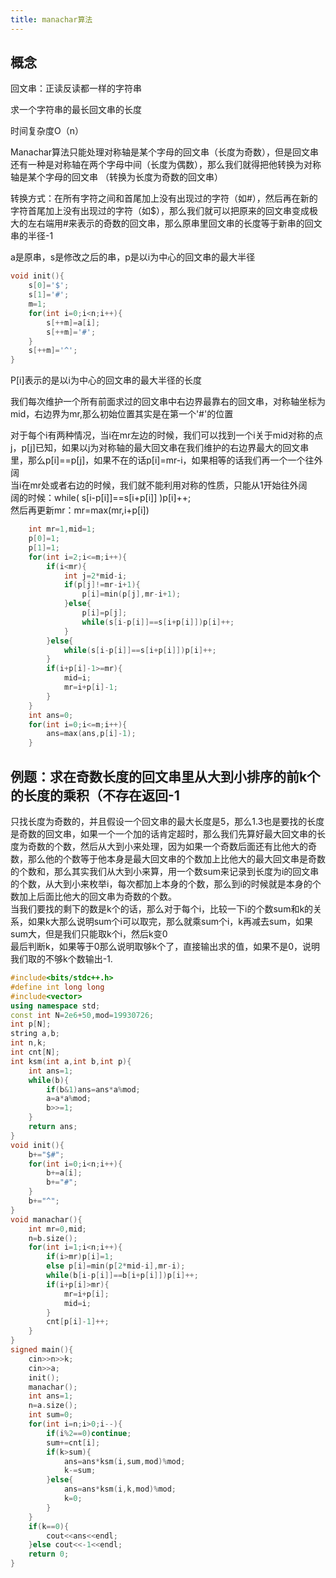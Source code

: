 ```yaml
---
title: manachar算法
---
```


## 概念

回文串：正读反读都一样的字符串  

求一个字符串的最长回文串的长度  

时间复杂度O（n）  

Manachar算法只能处理对称轴是某个字母的回文串（长度为奇数），但是回文串还有一种是对称轴在两个字母中间（长度为偶数），那么我们就得把他转换为对称轴是某个字母的回文串 （转换为长度为奇数的回文串）  

转换方式：在所有字符之间和首尾加上没有出现过的字符（如#），然后再在新的字符首尾加上没有出现过的字符（如$），那么我们就可以把原来的回文串变成极大的左右端用#来表示的奇数的回文串，那么原串里回文串的长度等于新串的回文串的半径-1  

a是原串，s是修改之后的串，p是以i为中心的回文串的最大半径  
```cpp
void init(){
    s[0]='$';
    s[1]='#';
    m=1;
    for(int i=0;i<n;i++){
        s[++m]=a[i];
        s[++m]='#';
    }
    s[++m]='^';
}
```
P[i]表示的是以i为中心的回文串的最大半径的长度  

我们每次维护一个所有前面求过的回文串中右边界最靠右的回文串，对称轴坐标为mid，右边界为mr,那么初始位置其实是在第一个'#'的位置  

对于每个i有两种情况，当i在mr左边的时候，我们可以找到一个i关于mid对称的点j，p[j]已知，如果以j为对称轴的最大回文串在我们维护的右边界最大的回文串里，那么p[i]==p[j]，如果不在的话p[i]=mr-i，如果相等的话我们再一个一个往外阔  
当i在mr处或者右边的时候，我们就不能利用对称的性质，只能从1开始往外阔  
阔的时候：while( s[i-p[i]]==s[i+p[i]] )p[i]++;  
然后再更新mr：mr=max(mr,i+p[i])  

```cpp
    int mr=1,mid=1;
    p[0]=1;
    p[1]=1;
    for(int i=2;i<=m;i++){
        if(i<mr){
            int j=2*mid-i;
            if(p[j]!=mr-i+1){
                p[i]=min(p[j],mr-i+1);
            }else{
                p[i]=p[j];
                while(s[i-p[i]]==s[i+p[i]])p[i]++;
            }
        }else{
            while(s[i-p[i]]==s[i+p[i]])p[i]++;
        }
        if(i+p[i]-1>=mr){
            mid=i;
            mr=i+p[i]-1;
        }
    }
    int ans=0;
    for(int i=0;i<=m;i++){
        ans=max(ans,p[i]-1);
    }
```
## 例题：求在奇数长度的回文串里从大到小排序的前k个的长度的乘积（不存在返回-1
只找长度为奇数的，并且假设一个回文串的最大长度是5，那么1.3也是要找的长度是奇数的回文串，如果一个一个加的话肯定超时，那么我们先算好最大回文串的长度为奇数的个数，然后从大到小来处理，因为如果一个奇数后面还有比他大的奇数，那么他的个数等于他本身是最大回文串的个数加上比他大的最大回文串是奇数的个数和，那么其实我们从大到小来算，用一个数sum来记录到长度为i的回文串的个数，从大到小来枚举i，每次都加上本身的个数，那么到i的时候就是本身的个数加上后面比他大的回文串为奇数的个数。  
当我们要找的剩下的数是k个的话，那么对于每个i，比较一下i的个数sum和k的关系，如果k大那么说明sum个i可以取完，那么就乘sum个i，k再减去sum，如果sum大，但是我们只能取k个i，然后k变0  
最后判断k，如果等于0那么说明取够k个了，直接输出求的值，如果不是0，说明我们取的不够k个数输出-1.  
```cpp
#include<bits/stdc++.h>
#define int long long
#include<vector>
using namespace std;
const int N=2e6+50,mod=19930726;
int p[N];
string a,b;
int n,k;
int cnt[N];
int ksm(int a,int b,int p){
	int ans=1;
	while(b){
		if(b&1)ans=ans*a%mod;
		a=a*a%mod;
		b>>=1;
	}
	return ans;
}
void init(){
	b+="$#";
	for(int i=0;i<n;i++){
		b+=a[i];
		b+="#";
	}
	b+="^";
}
void manachar(){
	int mr=0,mid;
	n=b.size();
	for(int i=1;i<n;i++){
		if(i>mr)p[i]=1;
		else p[i]=min(p[2*mid-i],mr-i);
		while(b[i-p[i]]==b[i+p[i]])p[i]++;
		if(i+p[i]>mr){
			mr=i+p[i];
			mid=i;
		}
		cnt[p[i]-1]++;
	}
}
signed main(){
	cin>>n>>k;
	cin>>a;
	init();
	manachar();
	int ans=1;
	n=a.size();
	int sum=0;
	for(int i=n;i>0;i--){
		if(i%2==0)continue;
		sum+=cnt[i];
		if(k>sum){
			ans=ans*ksm(i,sum,mod)%mod;
			k-=sum;
		}else{
			ans=ans*ksm(i,k,mod)%mod;
			k=0;
		}
	}
	if(k==0){
		cout<<ans<<endl;
	}else cout<<-1<<endl;
	return 0;
}

```